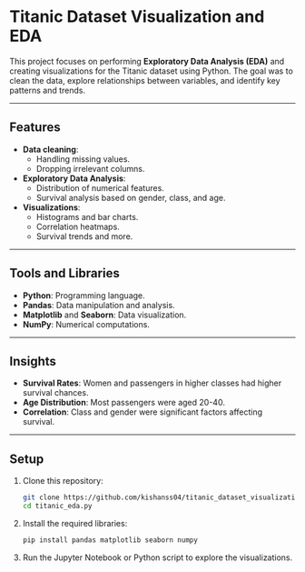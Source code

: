 # Titanic Dataset Visualization and EDA  

This project focuses on performing **Exploratory Data Analysis (EDA)** and creating visualizations for the Titanic dataset using Python. The goal was to clean the data, explore relationships between variables, and identify key patterns and trends.

---

## Features  
- **Data cleaning**:  
  - Handling missing values.  
  - Dropping irrelevant columns.  
- **Exploratory Data Analysis**:  
  - Distribution of numerical features.  
  - Survival analysis based on gender, class, and age.  
- **Visualizations**:  
  - Histograms and bar charts.  
  - Correlation heatmaps.  
  - Survival trends and more.  

---

## Tools and Libraries  
- **Python**: Programming language.  
- **Pandas**: Data manipulation and analysis.  
- **Matplotlib** and **Seaborn**: Data visualization.  
- **NumPy**: Numerical computations.  

---

## Insights  
- **Survival Rates**: Women and passengers in higher classes had higher survival chances.  
- **Age Distribution**: Most passengers were aged 20-40.  
- **Correlation**: Class and gender were significant factors affecting survival.  

---

## Setup  
1. Clone this repository:  
   ```bash
   git clone https://github.com/kishanss04/titanic_dataset_visualization.git
   cd titanic_eda.py

   ```
2. Install the required libraries:
   ```bash
   pip install pandas matplotlib seaborn numpy
   ```
3. Run the Jupyter Notebook or Python script to explore the visualizations.
